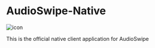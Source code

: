 # AudioSwipe-Native

![icon](https://github.com/sikudabo/AudioSwipe-Native/assets/32518831/7a6fbb4e-920d-41d5-84d8-8438967fa285)


This is the official native client application for AudioSwipe
